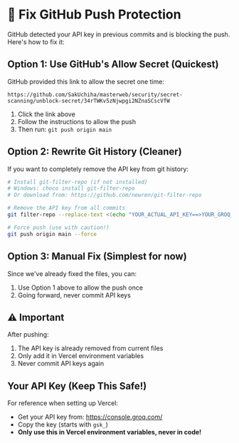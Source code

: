 # 🔧 Fix GitHub Push Protection

GitHub detected your API key in previous commits and is blocking the push. Here's how to fix it:

## Option 1: Use GitHub's Allow Secret (Quickest)

GitHub provided this link to allow the secret one time:
```
https://github.com/SakUchiha/masterweb/security/secret-scanning/unblock-secret/34rTWKv5zNjwpgi2NZnaSCscVfW
```

1. Click the link above
2. Follow the instructions to allow the push
3. Then run: `git push origin main`

## Option 2: Rewrite Git History (Cleaner)

If you want to completely remove the API key from git history:

```bash
# Install git-filter-repo (if not installed)
# Windows: choco install git-filter-repo
# Or download from: https://github.com/newren/git-filter-repo

# Remove the API key from all commits
git filter-repo --replace-text <(echo "YOUR_ACTUAL_API_KEY==>YOUR_GROQ_API_KEY_HERE")

# Force push (use with caution!)
git push origin main --force
```

## Option 3: Manual Fix (Simplest for now)

Since we've already fixed the files, you can:
1. Use Option 1 above to allow the push once
2. Going forward, never commit API keys

## ⚠️ Important

After pushing:
1. The API key is already removed from current files
2. Only add it in Vercel environment variables
3. Never commit API keys again

## Your API Key (Keep This Safe!)

For reference when setting up Vercel:
- Get your API key from: https://console.groq.com/
- Copy the key (starts with `gsk_`)
- **Only use this in Vercel environment variables, never in code!**

